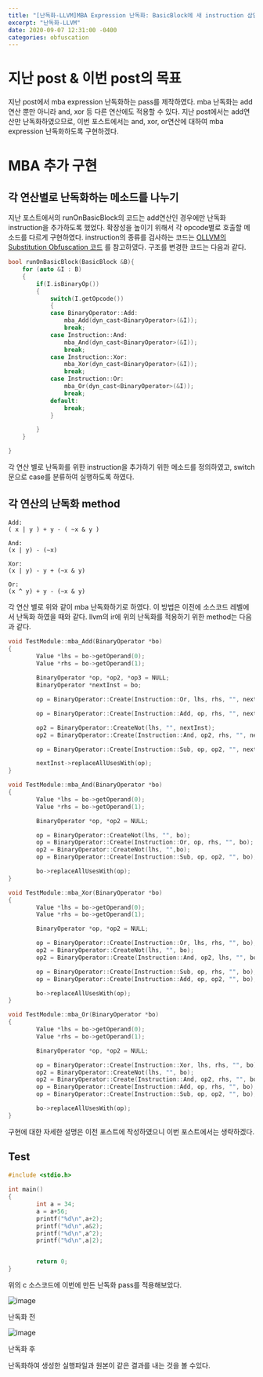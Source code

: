 ```yaml
---
title: "[난독화-LLVM]MBA Expression 난독화: BasicBlock에 새 instruction 삽입하기(또는 교체하기)(2)"
excerpt: "난독화-LLVM"
date: 2020-09-07 12:31:00 -0400
categories: obfuscation
---
```


# 지난 post & 이번 post의 목표

지난 post에서 mba expression 난독화하는 pass를 제작하였다. mba 난독화는 add연산 뿐만 아니라 and, xor 등 다른 연산에도 적용할 수 있다.
지난 post에서는 add연산만 난독화하였으므로, 이번 포스트에서는 and, xor, or연산에 대하여 mba expression 난독화하도록 구현하겠다.


# MBA 추가 구현

## 각 연산별로 난독화하는 메소드를 나누기

지난 포스트에서의 runOnBasicBlock의 코드는 add연산인 경우에만 난독화 instruction을 추가하도록 했었다.
확장성을 높이기 위해서 각 opcode별로 호출할 메소드를 다르게 구현하였다. instruction의 종류를 검사하는 코드는 
[OLLVM의 Substitution Obfuscation 코드](https://github.com/obfuscator-llvm/obfuscator/blob/llvm-4.0/lib/Transforms/Obfuscation/Substitution.cpp)
를 참고하였다. 구조를 변경한 코드는 다음과 같다.

```c++
bool runOnBasicBlock(BasicBlock &B){
	for (auto &I : B)
	{
		if(I.isBinaryOp())
		{
			switch(I.getOpcode())
			{
			case BinaryOperator::Add:
				mba_Add(dyn_cast<BinaryOperator>(&I));
				break;
			case Instruction::And:
				mba_And(dyn_cast<BinaryOperator>(&I));
				break;
			case Instruction::Xor:
				mba_Xor(dyn_cast<BinaryOperator>(&I));
				break;
			case Instruction::Or:
				mba_Or(dyn_cast<BinaryOperator>(&I));
				break;
			default:
				break;
			}

		}
	}

}
```

각 연산 별로 난독화를 위한 instruction을 추가하기 위한 메소드를 정의하였고, switch문으로 case를 분류하여 실행하도록 하였다.


## 각 연산의 난독화 method

```
Add:
( x | y ) + y - ( ~x & y )

And:
(x | y) - (~x)

Xor:
(x | y) - y + (~x & y)

Or:
(x ^ y) + y - (~x & y)
```

각 연산 별로 위와 같이 mba 난독화하기로 하였다. 이 방법은 이전에 소스코드 레벨에서 난독화 하였을 때와 같다.
llvm의 ir에 위의 난독화를 적용하기 위한 method는 다음과 같다.

```c++
void TestModule::mba_Add(BinaryOperator *bo)
{
        Value *lhs = bo->getOperand(0);
        Value *rhs = bo->getOperand(1);
		
        BinaryOperator *op, *op2, *op3 = NULL;
        BinaryOperator *nextInst = bo;

        op = BinaryOperator::Create(Instruction::Or, lhs, rhs, "", nextInst);

        op = BinaryOperator::Create(Instruction::Add, op, rhs, "", nextInst);

        op2 = BinaryOperator::CreateNot(lhs, "", nextInst);
        op2 = BinaryOperator::Create(Instruction::And, op2, rhs, "", nextInst); 

        op = BinaryOperator::Create(Instruction::Sub, op, op2, "", nextInst);                 

        nextInst->replaceAllUsesWith(op);
}

void TestModule::mba_And(BinaryOperator *bo)
{
        Value *lhs = bo->getOperand(0);
        Value *rhs = bo->getOperand(1);

        BinaryOperator *op, *op2 = NULL;

        op = BinaryOperator::CreateNot(lhs, "", bo);
        op = BinaryOperator::Create(Instruction::Or, op, rhs, "", bo);
        op2 = BinaryOperator::CreateNot(lhs, "",bo);
        op = BinaryOperator::Create(Instruction::Sub, op, op2, "", bo);

        bo->replaceAllUsesWith(op);
}

void TestModule::mba_Xor(BinaryOperator *bo)
{
        Value *lhs = bo->getOperand(0);
        Value *rhs = bo->getOperand(1);

        BinaryOperator *op, *op2 = NULL;

        op = BinaryOperator::Create(Instruction::Or, lhs, rhs, "", bo);
        op2 = BinaryOperator::CreateNot(lhs, "", bo);
        op2 = BinaryOperator::Create(Instruction::And, op2, lhs, "", bo);

        op = BinaryOperator::Create(Instruction::Sub, op, rhs, "", bo);
        op = BinaryOperator::Create(Instruction::Add, op, op2, "", bo);

        bo->replaceAllUsesWith(op);
}

void TestModule::mba_Or(BinaryOperator *bo)
{
        Value *lhs = bo->getOperand(0);
        Value *rhs = bo->getOperand(1);

        BinaryOperator *op, *op2 = NULL;

        op = BinaryOperator::Create(Instruction::Xor, lhs, rhs, "", bo);
        op2 = BinaryOperator::CreateNot(lhs, "", bo);
        op2 = BinaryOperator::Create(Instruction::And, op2, rhs, "", bo);
        op = BinaryOperator::Create(Instruction::Add, op, rhs, "", bo);
        op = BinaryOperator::Create(Instruction::Sub, op, op2, "", bo);

        bo->replaceAllUsesWith(op);
}
```

구현에 대한 자세한 설명은 이전 포스트에 작성하였으니 이번 포스트에서는 생략하겠다.

## Test

```c++
#include <stdio.h>
  
int main()
{
        int a = 34;
        a = a+56;
        printf("%d\n",a+2);
        printf("%d\n",a&2);
        printf("%d\n",a^2);
        printf("%d\n",a|2);


        return 0;
}
```

위의 c 소스코드에 이번에 만든 난독화 pass를 적용해보았다.

![image](https://user-images.githubusercontent.com/33623107/92357475-dd2b3580-f122-11ea-8a38-e3df4599a518.png)

난독화 전

![image](https://user-images.githubusercontent.com/33623107/92357300-950c1300-f122-11ea-8203-fa7650c1483b.png)

난독화 후

난독화하여 생성한 실행파일과 원본이 같은 결과를 내는 것을 볼 수있다. 